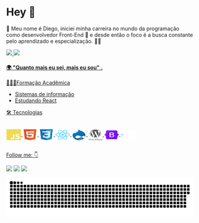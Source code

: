 
# Hey 👋

📌 Meu nome é Diego, iniciei minha carreira no mundo da programação como desenvolvedor Front-End 🤟 e  desde então o foco é a busca constante pelo aprendizado e especialização. 👨‍💻  

<div>
  <a href="https://github.com/DiMedeiros15">
  <img height="180em" src="https://github-readme-stats.vercel.app/api?username=DiMedeiros15&show_icons=true&theme=dark&include_all_commits=true&count_private=true"/>
  <img height="180em" src="https://github-readme-stats.vercel.app/api/top-langs/?username=DiMedeiros15&layout=compact&langs_count=7&theme=dark"/>
</div>

#### 🌍 "Quanto mais eu sei, mais eu sou" .

🧑🏻‍💻Formação Acadêmica 

- Sistemas de informação  
- Estudando React

🛠️ Tecnologias 
  
  <div style="display: inline_block"><br>
  <img align="center" alt="Di-Js" height="30" width="40" src="https://raw.githubusercontent.com/devicons/devicon/master/icons/javascript/javascript-plain.svg">
  <img align="center" alt="Di-HTML" height="30" width="40" src="https://raw.githubusercontent.com/devicons/devicon/master/icons/html5/html5-original.svg">
  <img align="center" alt="Di-CSS" height="30" width="40" src="https://raw.githubusercontent.com/devicons/devicon/master/icons/css3/css3-original.svg">
  <img align="center" alt="Di-React" height="30" width="40" src="https://raw.githubusercontent.com/devicons/devicon/master/icons/react/react-original.svg">
  <img align="center" alt="Di-Drupal" height="30" width="40" src="https://raw.githubusercontent.com/devicons/devicon/master/icons/drupal/drupal-original.svg">
  <img align="center" alt="Di-wp" height="30" width="40" src="https://github.com/devicons/devicon/blob/master/icons/wordpress/wordpress-original.svg">
  <img align="center" alt="Di-Bootstrap" height="30" width="40" src="https://github.com/devicons/devicon/blob/master/icons/bootstrap/bootstrap-original.svg">
  <img align="center" alt="Di-Tailwind" height="30" width="40" src="https://github.com/devicons/devicon/blob/master/icons/tailwindcss/tailwindcss-original-wordmark.svg">

</div>

##
  
Follow me: 👇

<div> 
  <a href="https://instagram.com/_diimedeiross" target="_blank"><img src="https://img.shields.io/badge/-Instagram-%23E4405F?style=for-the-badge&logo=instagram&logoColor=white" target="_blank"></a> 
  <a href = "mailto:dimedeiros15@gmail.com"><img src="https://img.shields.io/badge/-Gmail-%23333?style=for-the-badge&logo=gmail&logoColor=white" target="_blank"></a>
  <a href="https://www.linkedin.com/in/diego-medeiros-66a504166/" target="_blank"><img src="https://img.shields.io/badge/-LinkedIn-%230077B5?style=for-the-badge&logo=linkedin&logoColor=white" target="_blank"></a> 
  
</div>
  
 ![Snake animation](https://github.com/DiMedeiros15/DiMedeiros15/blob/output/github-contribution-grid-snake.svg)
  
